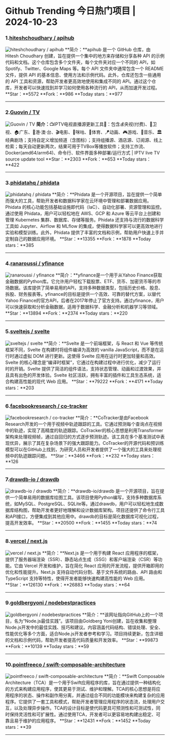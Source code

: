 # Github Trending 今日热门项目 | 2024-10-23
### 1.[hiteshchoudhary / apihub](https://github.com/hiteshchoudhary/apihub)

![hiteshchoudhary / apihub](https://opengraph.githubassets.com/bca79993272cddb7d924eafc51fcbf46ea2fcf0fba4fe442ddbd7ee2fde517ab/hiteshchoudhary/apihub)
**简介：**apihub 是一个 GitHub 仓库，由 Hitesh Choudhary 创建，旨在提供一个集中的地方来存储和分享各种 API 的示例代码和文档。这个仓库包含多个文件夹，每个文件夹对应一个不同的 API，如 Spotify、Twitter、Google Maps 等。每个 API 文件夹中通常包含一个 README 文件，提供 API 的基本信息、使用方法和示例代码。此外，仓库还包含一些通用的 API 工具和资源，帮助开发者更高效地使用和集成不同的 API。通过这个仓库，开发者可以快速找到并学习如何使用各种流行的 API，从而加速开发过程。
**Star：**5572
**Fork：**986
**Today stars：**977

---

### 2.[Guovin / TV](https://github.com/Guovin/TV)

![Guovin / TV](https://opengraph.githubassets.com/842ed052b234a26905743091eef6d600f6eae46ac53bf7e1741d8bae3189e2bc/Guovin/TV)
**简介：**📺IPTV电视直播源更新工具🚀：包含💰央视(付费)、📡卫视、🏠广东、🌊港·澳·台、🎬电影、🎥咪咕、🏀体育、🪁动画、🎮游戏、🎵音乐、🏛经典剧场；支持自定义增加频道（含图标）；支持组播源、酒店源、订阅源、线上检索；每天自动更新两次，结果可用于TVBox等播放软件；支持工作流、Docker(amd64/arm64)、命令行、软件界面多种部署/运行方式 | IPTV live TV source update tool
**Star：**2303
**Fork：**653
**Today stars：**422

---

### 3.[phidatahq / phidata](https://github.com/phidatahq/phidata)

![phidatahq / phidata](https://opengraph.githubassets.com/ecb06b33accd862354b900bedf1c6a80cec18998943f82fe6071180b9bc59663/phidatahq/phidata)
**简介：**Phidata 是一个开源项目，旨在提供一个简单而强大的工具，帮助开发者和数据科学家在云环境中管理和部署数据应用。Phidata 的核心功能包括基础设施即代码（IaC）、自动化部署、资源管理和监控。通过使用 Phidata，用户可以轻松地在 AWS、GCP 和 Azure 等云平台上创建和管理 Kubernetes 集群、数据库、存储等服务。Phidata 还支持与流行的数据科学工具如 Jupyter、Airflow 和 MLflow 的集成，使得数据科学家可以更高效地进行实验和模型训练。此外，Phidata 提供了丰富的文档和示例，帮助用户快速上手并定制自己的数据应用环境。
**Star：**13355
**Fork：**1878
**Today stars：**385

---

### 4.[ranaroussi / yfinance](https://github.com/ranaroussi/yfinance)

![ranaroussi / yfinance](https://repository-images.githubusercontent.com/91948540/f1df9c98-fdbf-4dba-9d35-2b0a9d048c32)
**简介：**yfinance是一个用于从Yahoo Finance获取金融数据的Python库。它允许用户轻松下载股票、ETF、货币、加密货币等的市场数据。该库提供了简单易用的API，支持多种数据类型，包括历史价格、股息、拆股、财务报表等。yfinance的目标是提供一个高效、可靠的替代方案，以替代Yahoo Finance的官方API，后者在2017年停止了官方支持。通过yfinance，用户可以快速获取和分析金融数据，适用于数据科学、金融分析和机器学习等领域。
**Star：**13894
**Fork：**2374
**Today stars：**220

---

### 5.[sveltejs / svelte](https://github.com/sveltejs/svelte)

![sveltejs / svelte](https://repository-images.githubusercontent.com/74293321/6cef4300-6605-11e9-92a3-9171a14b1e2d)
**简介：**Svelte 是一个前端框架，与 React 和 Vue 等传统框架不同，Svelte 在构建时将组件编译为高效的 vanilla JavaScript，而不是在运行时通过虚拟 DOM 进行更新。这使得 Svelte 应用在运行时更加轻量和高效。Svelte 的核心理念是“编译时框架”，它通过在构建过程中进行优化，减少了运行时的开销。Svelte 提供了简洁的组件语法，支持状态管理、动画和过渡效果，并且具有出色的开发体验。Svelte 社区活跃，拥有丰富的插件和工具生态系统，适合构建高性能的现代 Web 应用。
**Star：**79222
**Fork：**4171
**Today stars：**203

---

### 6.[facebookresearch / co-tracker](https://github.com/facebookresearch/co-tracker)

![facebookresearch / co-tracker](https://opengraph.githubassets.com/8a4dc91f95ada38eec26a2543e7f7d631da4e4a6f21c0642c56fd162db738cac/facebookresearch/co-tracker)
**简介：**CoTracker是由Facebook Research开发的一个用于视频中轨迹跟踪的工具。它通过预测每个查询点在视频中的轨迹，实现了高精度的轨迹跟踪。CoTracker的核心思想是利用Transformer架构来处理视频帧，通过自回归的方式逐步预测轨迹。该工具在多个基准测试中表现优异，展示了其在复杂场景下的强大跟踪能力。CoTracker的开源代码和预训练模型可以在GitHub上找到，为研究人员和开发者提供了一个强大的工具来处理视频中的轨迹跟踪问题。
**Star：**3466
**Fork：**232
**Today stars：**126

---

### 7.[drawdb-io / drawdb](https://github.com/drawdb-io/drawdb)

![drawdb-io / drawdb](https://opengraph.githubassets.com/af7cd20a6618edee0e5a226c4fba72b5395f69049b7625398858d164270f5a79/drawdb-io/drawdb)
**简介：**drawdb-io/drawdb 是一个开源项目，旨在提供一个简单易用的数据库绘图工具。该项目使用Python编写，支持多种数据库系统，如MySQL、PostgreSQL、SQLite等。通过drawdb，用户可以轻松地生成数据库结构图，帮助开发者更好地理解和设计数据库架构。项目还提供了命令行工具和API接口，方便集成到其他应用中。drawdb的目标是简化数据库可视化过程，提高开发效率。
**Star：**20500
**Fork：**1455
**Today stars：**74

---

### 8.[vercel / next.js](https://github.com/vercel/next.js)

![vercel / next.js](https://repository-images.githubusercontent.com/70107786/4602445c-10a2-4903-a360-c96d70531f67)
**简介：**Next.js 是一个用于构建 React 应用程序的框架，提供了服务器端渲染（SSR）、静态站点生成（SSG）和客户端渲染（CSR）等功能。它由 Vercel 开发和维护，旨在简化 React 应用的开发流程，提供开箱即用的优化和性能提升。Next.js 支持自动代码分割、基于文件系统的路由、API 路由和 TypeScript 支持等特性，使得开发者能够快速构建高性能的 Web 应用。
**Star：**126130
**Fork：**26883
**Today stars：**64

---

### 9.[goldbergyoni / nodebestpractices](https://github.com/goldbergyoni/nodebestpractices)

![goldbergyoni / nodebestpractices](https://opengraph.githubassets.com/36d8cb42212fc45fec56c68e1624847065bb05e207e8e88e4620e160d8375b81/goldbergyoni/nodebestpractices)
**简介：**该网址指向GitHub上的一个项目，名为“Node.js最佳实践”。该项目由Goldberg Yoni创建，旨在收集和整理Node.js开发中的最佳实践、技巧和建议。内容涵盖代码结构、错误处理、安全、性能优化等多个方面，适合Node.js开发者参考和学习。项目持续更新，包含详细的文档和示例代码，帮助开发者提高代码质量和开发效率。
**Star：**99873
**Fork：**10139
**Today stars：**59

---

### 10.[pointfreeco / swift-composable-architecture](https://github.com/pointfreeco/swift-composable-architecture)

![pointfreeco / swift-composable-architecture](https://opengraph.githubassets.com/da24c503aa10b73be06d9b9a92fa2e445297ce3c1f05767b02939d85809abcc3/pointfreeco/swift-composable-architecture)
**简介：**Swift Composable Architecture（TCA）是一个用于Swift应用程序的库，旨在通过提供一种结构化的方式来构建应用程序，使其更易于测试、维护和理解。TCA的核心思想是将应用程序的状态、操作和副作用分离，并通过组合不同的功能模块来构建复杂的应用程序。它提供了一套工具和模式，帮助开发者管理应用程序的状态流，处理用户交互，以及处理异步操作。TCA的设计目标是使代码更具可预测性和可测试性，同时保持灵活性和可扩展性。通过使用TCA，开发者可以更容易地构建出稳定、可靠且易于维护的应用程序。
**Star：**12431
**Fork：**1452
**Today stars：**39

---

